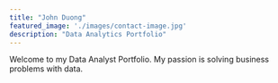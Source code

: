 ```yaml
---
title: "John Duong"
featured_image: './images/contact-image.jpg'
description: "Data Analytics Portfolio"
---
```

Welcome to my Data Analyst Portfolio. My passion is solving business problems with data. 
